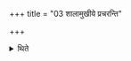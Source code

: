 +++
title = "03 शालामुखीये प्रचरन्ति"

+++

<details><summary>थिते</summary>

3. They perform (this offering) in the Śālāmukhīya(-fire).  

[^1]: i.e. the old Āhavaniya.  
</details>
